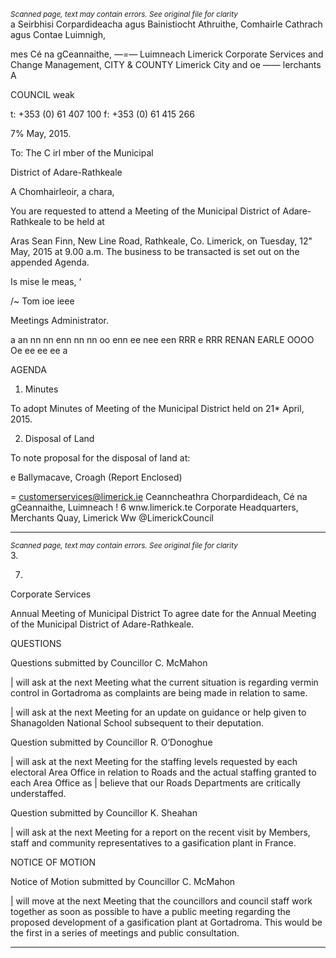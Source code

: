 *<small>Scanned page, text may contain errors. See original file for clarity</small>*  
a Seirbhisi Corpardideacha agus Bainistiocht Athruithe,
Comhairle Cathrach agus Contae Luimnigh,

mes Cé na gCeannaithe,
—=— Luimneach
Limerick Corporate Services and Change Management,
CITY & COUNTY Limerick City and oe ——
lerchants A

COUNCIL weak

t: +353 (0) 61 407 100
f: +353 (0) 61 415 266

7% May, 2015.

To: The C irl mber of the Municipal

District of Adare-Rathkeale

A Chomhairleoir, a chara,

You are requested to attend a Meeting of the Municipal District of Adare-Rathkeale to be held at

Aras Sean Finn, New Line Road, Rathkeale, Co. Limerick, on Tuesday, 12" May, 2015 at 9.00
a.m. The business to be transacted is set out on the appended Agenda.

Is mise le meas,
‘

/~ Tom ioe ieee

Meetings Administrator.

a an nn nn enn nn nn oo enn ee nee een RRR e RRR RENAN EARLE OOOO Oe ee ee ee a

AGENDA

1. Minutes

To adopt Minutes of Meeting of the Municipal District held on 21* April, 2015.

2. Disposal of Land

To note proposal for the disposal of land at:

e Ballymacave, Croagh
(Report Enclosed)

= customerservices@limerick.ie
Ceanncheathra Chorpardideach, Cé na gCeannaithe, Luimneach ! 6 wnw.limerick.te
Corporate Headquarters, Merchants Quay, Limerick Ww @LimerickCouncil

---
*<small>Scanned page, text may contain errors. See original file for clarity</small>*  
3.

7.

Corporate Services

Annual Meeting of Municipal District
To agree date for the Annual Meeting of the Municipal District of Adare-Rathkeale.

QUESTIONS

Questions submitted by Councillor C. McMahon

| will ask at the next Meeting what the current situation is regarding vermin control in
Gortadroma as complaints are being made in relation to same.

| will ask at the next Meeting for an update on guidance or help given to Shanagolden
National School subsequent to their deputation.

Question submitted by Councillor R. O’Donoghue

| will ask at the next Meeting for the staffing levels requested by each electoral Area
Office in relation to Roads and the actual staffing granted to each Area Office as | believe
that our Roads Departments are critically understaffed.

Question submitted by Councillor K. Sheahan

| will ask at the next Meeting for a report on the recent visit by Members, staff and
community representatives to a gasification plant in France.

NOTICE OF MOTION

Notice of Motion submitted by Councillor C. McMahon

| will move at the next Meeting that the councillors and council staff work together as
soon as possible to have a public meeting regarding the proposed development of a
gasification plant at Gortadroma. This would be the first in a series of meetings and
public consultation.

---
